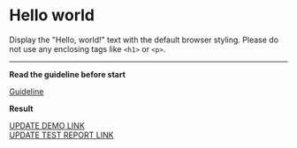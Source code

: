 # Hello world

Display the "Hello, world!" text with the default browser styling. Please do not 
use any enclosing tags like `<h1>` or `<p>`.
___

**Read the guideline before start**

[Guideline](https://mate-academy.github.io/layout_task-guideline/)

**Result**

[UPDATE DEMO LINK](https://sonyua.github.io/layout_hello-world/) <br>
[UPDATE TEST REPORT LINK](https://sonyua.github.io/layout_hello-world/report/html_report/)



